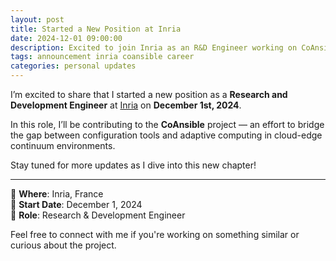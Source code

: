 ```yaml
---
layout: post
title: Started a New Position at Inria
date: 2024-12-01 09:00:00
description: Excited to join Inria as an R&D Engineer working on CoAnsible
tags: announcement inria coansible career
categories: personal updates
---
```


I’m excited to share that I started a new position as a **Research and Development Engineer** at [Inria](https://www.inria.fr/en) on **December 1st, 2024**.

In this role, I’ll be contributing to the **CoAnsible** project — an effort to bridge the gap between configuration tools and adaptive computing in cloud-edge continuum environments.

Stay tuned for more updates as I dive into this new chapter!

---

📍 **Where**: Inria, France  
📅 **Start Date**: December 1, 2024  
🔬 **Role**: Research & Development Engineer

Feel free to connect with me if you're working on something similar or curious about the project.
